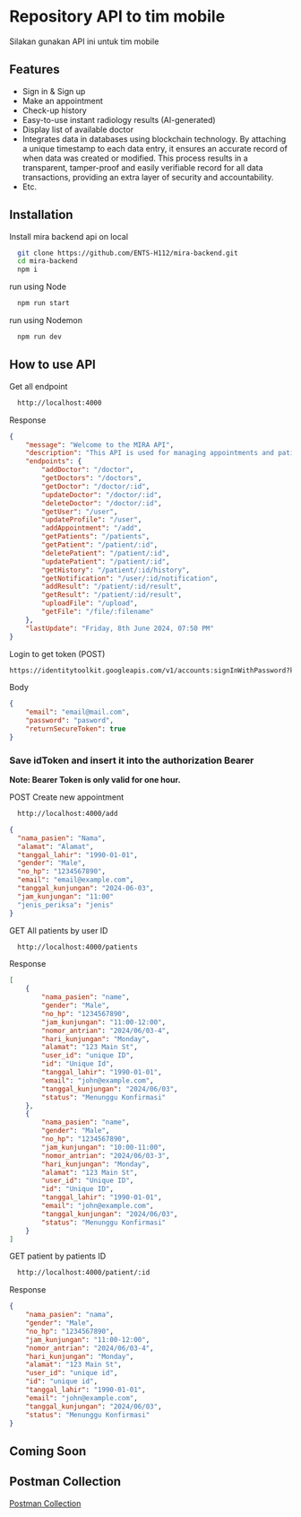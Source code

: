
# Repository API to tim mobile

Silakan gunakan API ini untuk tim mobile

## Features
- Sign in & Sign up
- Make an appointment
- Check-up history
- Easy-to-use instant radiology results (AI-generated)
- Display list of available doctor
- Integrates data in databases using blockchain technology. By attaching a unique timestamp to each data entry, it ensures an accurate record of when data was created or modified. This process results in a transparent, tamper-proof and easily verifiable record for all data transactions, providing an extra layer of security and accountability.
- Etc.

## Installation

Install mira backend api on local

```bash
  git clone https://github.com/ENTS-H112/mira-backend.git
  cd mira-backend
  npm i
```

run using Node
```bash
  npm run start
```

run using Nodemon
```bash
  npm run dev
```
    
## How to use API

Get all endpoint
```bash
  http://localhost:4000
```
Response
```json
{
    "message": "Welcome to the MIRA API",
    "description": "This API is used for managing appointments and patients data",
    "endpoints": {
        "addDoctor": "/doctor",
        "getDoctors": "/doctors",
        "getDoctor": "/doctor/:id",
        "updateDoctor": "/doctor/:id",
        "deleteDoctor": "/doctor/:id",
        "getUser": "/user",
        "updateProfile": "/user",
        "addAppointment": "/add",
        "getPatients": "/patients",
        "getPatient": "/patient/:id",
        "deletePatient": "/patient/:id",
        "updatePatient": "/patient/:id",
        "getHistory": "/patient/:id/history",
        "getNotification": "/user/:id/notification",
        "addResult": "/patient/:id/result",
        "getResult": "/patient/:id/result",
        "uploadFile": "/upload",
        "getFile": "/file/:filename"
    },
    "lastUpdate": "Friday, 8th June 2024, 07:50 PM"
}
```

Login to get token (POST)

```bash
https://identitytoolkit.googleapis.com/v1/accounts:signInWithPassword?key={key}
```
Body
```json
{
    "email": "email@mail.com",
    "password": "pasword",
    "returnSecureToken": true
}
```

### Save idToken and insert it into the authorization Bearer
<b>Note: Bearer Token is only valid for one hour.</b>

POST Create new appointment


```bash
  http://localhost:4000/add
```
```json
{
  "nama_pasien": "Nama",
  "alamat": "Alamat",
  "tanggal_lahir": "1990-01-01",
  "gender": "Male",
  "no_hp": "1234567890",
  "email": "email@example.com",
  "tanggal_kunjungan": "2024-06-03",
  "jam_kunjungan": "11:00"
  "jenis_periksa": "jenis"
}
```

GET All patients by user ID
```bash
  http://localhost:4000/patients
```

Response
```json
[
    {
        "nama_pasien": "name",
        "gender": "Male",
        "no_hp": "1234567890",
        "jam_kunjungan": "11:00-12:00",
        "nomor_antrian": "2024/06/03-4",
        "hari_kunjungan": "Monday",
        "alamat": "123 Main St",
        "user_id": "unique ID",
        "id": "Unique Id",
        "tanggal_lahir": "1990-01-01",
        "email": "john@example.com",
        "tanggal_kunjungan": "2024/06/03",
        "status": "Menunggu Konfirmasi"
    },
    {
        "nama_pasien": "name",
        "gender": "Male",
        "no_hp": "1234567890",
        "jam_kunjungan": "10:00-11:00",
        "nomor_antrian": "2024/06/03-3",
        "hari_kunjungan": "Monday",
        "alamat": "123 Main St",
        "user_id": "Unique ID",
        "id": "Unique ID",
        "tanggal_lahir": "1990-01-01",
        "email": "john@example.com",
        "tanggal_kunjungan": "2024/06/03",
        "status": "Menunggu Konfirmasi"
    }
]
```

GET patient by patients ID

```bash
  http://localhost:4000/patient/:id
```
Response
```json
{
    "nama_pasien": "nama",
    "gender": "Male",
    "no_hp": "1234567890",
    "jam_kunjungan": "11:00-12:00",
    "nomor_antrian": "2024/06/03-4",
    "hari_kunjungan": "Monday",
    "alamat": "123 Main St",
    "user_id": "unique id",
    "id": "unique id",
    "tanggal_lahir": "1990-01-01",
    "email": "john@example.com",
    "tanggal_kunjungan": "2024/06/03",
    "status": "Menunggu Konfirmasi"
}
```
## Coming Soon

## Postman Collection

 [Postman Collection](https://planetary-desert-87791.postman.co/workspace/New-Team-Workspace~04bf919a-1924-46ef-a272-1654e0d870ab/collection/24413897-491a24f2-df66-4b40-aba0-a6729b331c06?action=share&creator=24413897)

